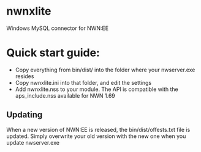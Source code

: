 # nwnxlite
Windows MySQL connector for NWN:EE

# Quick start guide:

- Copy everything from bin/dist/ into the folder where your nwserver.exe resides
- Copy nwnxlite.ini into that folder, and edit the settings
- Add nwnxlite.nss to your module. The API is compatible with the aps_include.nss available for NWN 1.69

## Updating

When a new version of NWN:EE is released, the bin/dist/offests.txt file is updated. Simply overwrite your old version with the new one when you update nwserver.exe
